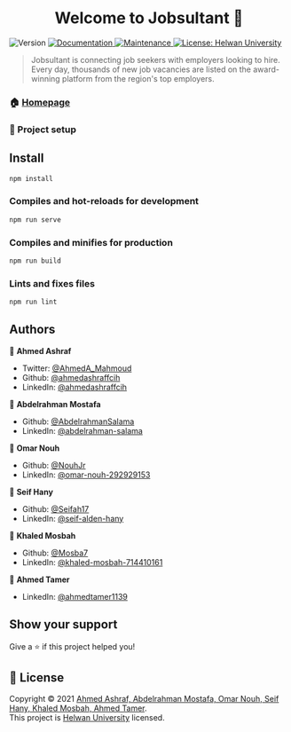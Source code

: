 <h1 align="center">Welcome to Jobsultant 👋</h1>
<p>
  <img alt="Version" src="https://img.shields.io/badge/version-0.1.0-blue.svg?cacheSeconds=2592000" />
  <a href="https://github.com/ahmedashraffcih/Jobsultant#readme" target="_blank">
    <img alt="Documentation" src="https://img.shields.io/badge/documentation-yes-brightgreen.svg" />
  </a>
  <a href="https://github.com/ahmedashraffcih/Jobsultant/graphs/commit-activity" target="_blank">
    <img alt="Maintenance" src="https://img.shields.io/badge/Maintained%3F-yes-green.svg" />
  </a>
  <a href="https://github.com/ahmedashraffcih/Jobsultant/blob/master/LICENSE" target="_blank">
    <img alt="License: Helwan University" src="https://img.shields.io/github/license/ahmedashraffcih/Jobsultant" />
  </a>
</p>

> Jobsultant is connecting job seekers with employers looking to hire. Every day, thousands of new job vacancies are listed on the award-winning platform from the region's top employers.

### 🏠 [Homepage](https://github.com/ahmedashraffcih/Jobsultant/blob/master/src/views/Home.vue)

### 🔌 Project setup

## Install
```sh
npm install
```

### Compiles and hot-reloads for development
```sh
npm run serve
```

### Compiles and minifies for production
```sh
npm run build
```

### Lints and fixes files
```sh
npm run lint
```

## Authors

👤 **Ahmed Ashraf**

* Twitter: [@AhmedA\_Mahmoud](https://twitter.com/AhmedA\_Mahmoud)
* Github: [@ahmedashraffcih](https://github.com/ahmedashraffcih)
* LinkedIn: [@ahmedashraffcih](https://linkedin.com/in/ahmedashraffcih)

👤 **Abdelrahman Mostafa**

* Github: [@AbdelrahmanSalama](https://github.com/AbdelrahmanSalama)
* LinkedIn: [@abdelrahman-salama](https://linkedin.com/in/abdelrahman-salama)

👤 **Omar Nouh**

* Github: [@NouhJr](https://github.com/NouhJr)
* LinkedIn: [@omar-nouh-292929153](https://linkedin.com/in/omar-nouh-292929153)

👤 **Seif Hany**

* Github: [@Seifah17](https://github.com/Seifah17)
* LinkedIn: [@seif-alden-hany](https://linkedin.com/in/seif-alden-hany)

👤 **Khaled Mosbah**

* Github: [@Mosba7](https://github.com/Mosba7)
* LinkedIn: [@khaled-mosbah-714410161](https://linkedin.com/in/khaled-mosbah-714410161)

👤 **Ahmed Tamer**

* LinkedIn: [@ahmedtamer1139](https://linkedin.com/in/ahmedtamer1139)

## Show your support

Give a ⭐️ if this project helped you!

## 📝 License

Copyright © 2021 [Ahmed Ashraf, Abdelrahman Mostafa, Omar Nouh, Seif Hany, Khaled Mosbah, Ahmed Tamer](https://github.com/ahmedashraffcih).<br />
This project is [Helwan University](https://github.com/ahmedashraffcih/Jobsultant/blob/master/LICENSE) licensed.